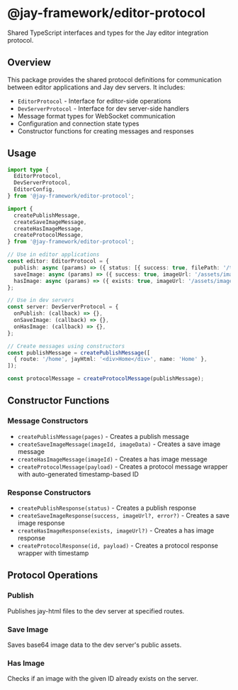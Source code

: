 # @jay-framework/editor-protocol

Shared TypeScript interfaces and types for the Jay editor integration protocol.

## Overview

This package provides the shared protocol definitions for communication between editor applications and Jay dev servers. It includes:

- `EditorProtocol` - Interface for editor-side operations
- `DevServerProtocol` - Interface for dev server-side handlers
- Message format types for WebSocket communication
- Configuration and connection state types
- Constructor functions for creating messages and responses

## Usage

```typescript
import type {
  EditorProtocol,
  DevServerProtocol,
  EditorConfig,
} from '@jay-framework/editor-protocol';

import {
  createPublishMessage,
  createSaveImageMessage,
  createHasImageMessage,
  createProtocolMessage,
} from '@jay-framework/editor-protocol';

// Use in editor applications
const editor: EditorProtocol = {
  publish: async (params) => ({ status: [{ success: true, filePath: '/test.jay-html' }] }),
  saveImage: async (params) => ({ success: true, imageUrl: '/assets/image.png' }),
  hasImage: async (params) => ({ exists: true, imageUrl: '/assets/image.png' }),
};

// Use in dev servers
const server: DevServerProtocol = {
  onPublish: (callback) => {},
  onSaveImage: (callback) => {},
  onHasImage: (callback) => {},
};

// Create messages using constructors
const publishMessage = createPublishMessage([
  { route: '/home', jayHtml: '<div>Home</div>', name: 'Home' },
]);

const protocolMessage = createProtocolMessage(publishMessage);
```

## Constructor Functions

### Message Constructors

- `createPublishMessage(pages)` - Creates a publish message
- `createSaveImageMessage(imageId, imageData)` - Creates a save image message
- `createHasImageMessage(imageId)` - Creates a has image message
- `createProtocolMessage(payload)` - Creates a protocol message wrapper with auto-generated timestamp-based ID

### Response Constructors

- `createPublishResponse(status)` - Creates a publish response
- `createSaveImageResponse(success, imageUrl?, error?)` - Creates a save image response
- `createHasImageResponse(exists, imageUrl?)` - Creates a has image response
- `createProtocolResponse(id, payload)` - Creates a protocol response wrapper with timestamp

## Protocol Operations

### Publish

Publishes jay-html files to the dev server at specified routes.

### Save Image

Saves base64 image data to the dev server's public assets.

### Has Image

Checks if an image with the given ID already exists on the server.
